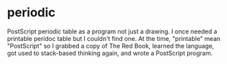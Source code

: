 # periodic
PostScript periodic table as a program not just a drawing. I once
needed a printable peridoc table but I couldn't find one. At the
time, "printable" mean "PostScript" so I grabbed a copy of The Red
Book, learned the language, got used to stack-based thinking again,
and wrote a PostScript program.
